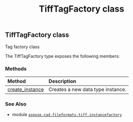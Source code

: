 ﻿---
title: TiffTagFactory class
second_title: Aspose.CAD for Python via .NET API References
description: 
type: docs
weight: 20
url: /aspose.cad.fileformats.tiff.instancefactory/tifftagfactory/
is_root: false
---

## TiffTagFactory class

Tag factory class



The TiffTagFactory type exposes the following members:

### Methods
| Method | Description |
| :- | :- |
| [create_instance](/cad/python-net/aspose.cad.fileformats.tiff.instancefactory/tifftagfactory/create_instance/#int-int) | Creates a new data type instance. |



### See Also
* module [`aspose.cad.fileformats.tiff.instancefactory`](..)
